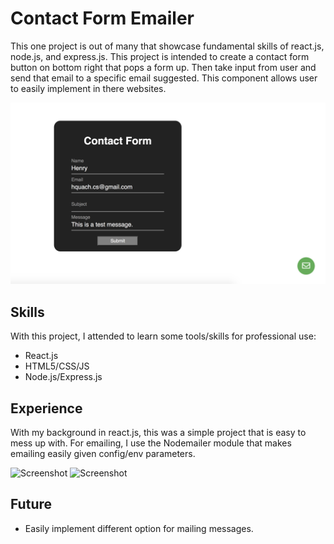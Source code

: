 # Contact Form Emailer

This one project is out of many that showcase fundamental skills of react.js, node.js, and express.js. This project is intended to create a contact form button on bottom right that pops a form up. Then take input from user and send that email to a specific email suggested. This component allows user to easily implement in there websites.

![Screenshot](ReadmeEx.png)

## Skills

With this project, I attended to learn some tools/skills for professional use:

- React.js
- HTML5/CSS/JS
- Node.js/Express.js

## Experience

With my background in react.js, this was a simple project that is easy to mess up with. For emailing, I use the Nodemailer module that makes emailing easily given config/env parameters.

![Screenshot](ReadmeCode.png=250x250) ![Screenshot](ReadmeConfirm.png=250x250)

## Future

- Easily implement different option for mailing messages.
